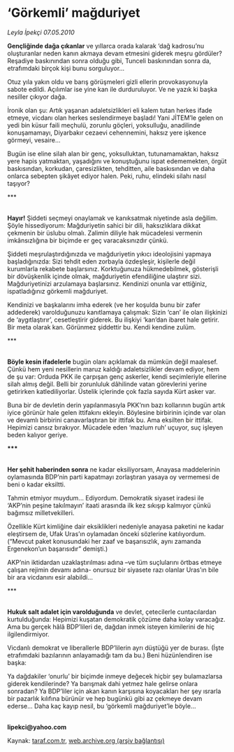# ‘Görkemli’ mağduriyet 

*Leyla İpekçi  07.05.2010*

<div class="yazi"><p><b>Gençliğinde dağa çıkanlar</b> ve yıllarca orada kalarak ‘dağ kadrosu’nu oluşturanlar neden kanın akmaya devam etmesini giderek meşru gördüler? Reşadiye baskınından sonra olduğu gibi, Tunceli baskınından sonra da, etrafımdaki birçok kişi bunu sorguluyor...</p>
<p>Otuz yıla yakın oldu ve barış görüşmeleri gizli ellerin provokasyonuyla sabote edildi. Açılımlar ise yine kan ile durduruluyor. Ve ne yazık ki başka nesiller çıkıyor dağa. </p>
<p>İronik olan şu: Artık yaşanan adaletsizlikleri eli kalem tutan herkes ifade etmeye, vicdanı olan herkes seslendirmeye başladı! Yani JİTEM’le gelen on yedi bin küsur faili meçhulü, zorunlu göçleri, yoksulluğu, anadilinde konuşamamayı, Diyarbakır cezaevi cehennemini, haksız yere işkence görmeyi, vesaire...</p>
<p>Bugün ise eline silah alan bir genç, yoksulluktan, tutunamamaktan, haksız yere hapis yatmaktan, yaşadığını ve konuştuğunu ispat edememekten, örgüt baskısından, korkudan, çaresizlikten, tehditten, aile baskısından ve daha onlarca sebepten şikâyet ediyor halen. Peki, ruhu, elindeki silahı nasıl taşıyor?</p>
<p>***</p>
<p><b><br/>Hayır!</b> Şiddeti seçmeyi onaylamak ve kanıksatmak niyetinde asla değilim. Şöyle hissediyorum: Mağduriyetin sahici bir dili, haksızlıklara dikkat çekmenin bir üslubu olmalı. Zalimin diliyle hak mücadelesi vermenin imkânsızlığına bir biçimde er geç varacaksınızdır çünkü. </p>
<p>Şiddeti meşrulaştırdığınızda ve mağduriyetin yıkıcı ideolojisini yapmaya başladığınızda: Sizi tehdit eden zorbayla özdeşleşir, kişilerle değil kurumlarla rekabete başlarsınız. Korktuğunuza hükmedebilmek, gösterişli bir dövüşkenlik içinde olmak, mağduriyetin efendiliğine ulaştırır sizi. Mağduriyetinizi arzulamaya başlarsınız. Kendinizi onunla var ettiğiniz, ispatladığınız görkemli mağduriyet.</p>
<p>Kendinizi ve başkalarını imha ederek (ve her koşulda bunu bir zafer addederek) varolduğunuzu kanıtlamaya çalışmak: Sizin ‘can’ ile olan ilişkinizi de ‘aygıtlaştırır’, cesetleştirir giderek. Bu ilişkiyi ‘kan’dan ibaret hale getirir. Bir meta olarak kan. Görünmez şiddettir bu. Kendi kendine zulüm. </p>
<p>***</p>
<p><b><br/>Böyle kesin ifadelerle</b> bugün olanı açıklamak da mümkün değil maalesef. Çünkü hem yeni nesillerin maruz kaldığı adaletsizlikler devam ediyor, hem de şu var: Orduda PKK ile çarpışan genç askerler, kendi seçimleriyle ellerine silah almış değil. Belli bir zorunluluk dâhilinde vatan görevlerini yerine getirirken katlediliyorlar. Üstelik içlerinde çok fazla sayıda Kürt asker var. </p>
<p>Buna bir de devletin derin yapılanmasıyla PKK’nın bazı kollarının bugün artık iyice görünür hale gelen ittifakını ekleyin. Böylesine birbirinin içinde var olan ve devamlı birbirini canavarlaştıran bir ittifak bu. Ama eksilten bir ittifak. Hepimizi cansız bırakıyor. Mücadele eden ‘mazlum ruh’ uçuyor, suç işleyen beden kalıyor geriye. </p>
<p><b>***</b></p>
<p><b><br/>Her şehit haberinden sonra</b> ne kadar eksiliyorsam, Anayasa maddelerinin oylamasında BDP’nin parti kapatmayı zorlaştıran yasaya oy vermemesi de beni o kadar eksiltti. </p>
<p>Tahmin etmiyor muydum... Ediyordum. Demokratik siyaset iradesi ile ‘AKP’nin peşine takılmayın’ itaati arasında ilk kez sıkışıp kalmıyor çünkü bağımsız milletvekilleri. </p>
<p>Özellikle Kürt kimliğine dair eksiklikleri nedeniyle anayasa paketini ne kadar eleştirsem de, Ufak Uras’ın oylamadan önceki sözlerine katılıyordum. (“Mevcut paket konusundaki her zaaf ve başarısızlık, aynı zamanda Ergenekon’un başarısıdır” demişti.) </p>
<p>AKP’nin iktidardan uzaklaştırılması adına –ve tüm suçlularını örtbas etmeye çalışan rejimin devamı adına- onursuz bir siyasete razı olanlar Uras’ın bile bir ara vicdanını esir alabildi...</p>
<p>***</p>
<p><b><br/>Hukuk salt adalet için varolduğunda</b> ve devlet, çetecilerle cuntacılardan kurtulduğunda: Hepimizi kuşatan demokratik çözüme daha kolay varacağız. Ama bu gerçek hâlâ BDP’lileri de, dağdan inmek isteyen kimilerini de hiç ilgilendirmiyor.</p>
<p>Vicdanlı demokrat ve liberallerle BDP’lilerin ayrı düştüğü yer de burası. (İşte etrafımdaki bazılarının anlayamadığı tam da bu.) Beni hüzünlendiren ise başka: </p>
<p>Ya dağdakiler ‘onurlu’ bir biçimde inmeye değecek hiçbir şey bulamazlarsa giderek kendilerinde? Ya barışmak dahi yetmez hale gelirse onlara sonradan? Ya BDP’liler için akan kanın karşısına koyacakları her şey ısrarla bir pazarlık kılıfına bürünür ve hep bugünkü gibi az çekmeye devam ederse... Daha kaç kayıp nesil, bu ‘görkemli mağduriyet’le böyle...</p>
<p><b><br/>lipekci@yahoo.com</b></p></div>

Kaynak: [taraf.com.tr](http://www.taraf.com.tr:80/leyla-ipekci/makale-gorkemli-magduriyet.htm), [web.archive.org (arşiv bağlantısı)](http://web.archive.org/web/20100509014845/http://www.taraf.com.tr:80/leyla-ipekci/makale-gorkemli-magduriyet.htm)
